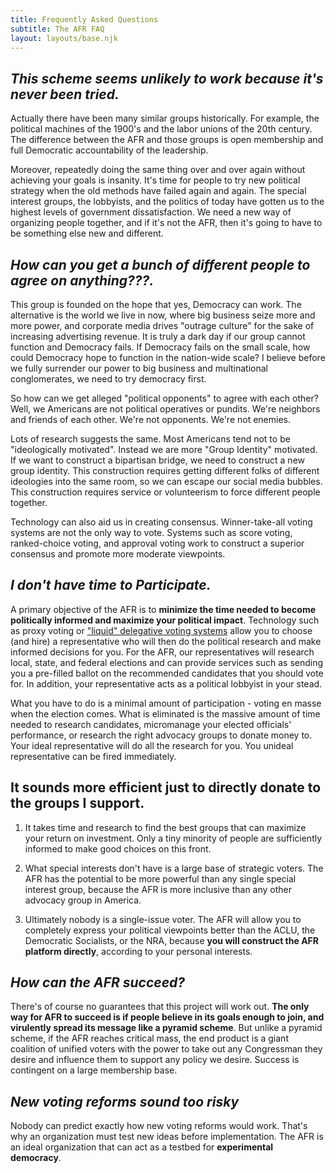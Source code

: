 ```yaml
---
title: Frequently Asked Questions
subtitle: The AFR FAQ
layout: layouts/base.njk
---
```




## *This scheme seems unlikely to work because it's never been tried.*

Actually there have been many similar groups historically. For example, the political machines of the 1900's and the labor unions of the 20th century. The difference between the AFR and those groups is open membership and full Democratic accountability of the leadership. 

Moreover, repeatedly doing the same thing over and over again without achieving your goals is insanity. It's time for people to try new political strategy when the old methods have failed again and again. The special interest groups, the lobbyists, and the politics of today have gotten us to the highest levels of government dissatisfaction. We need a new way of organizing people together, and if it's not the AFR, then it's going to have to be something else new and different. 


## *How can you get a bunch of different people to agree on anything???.*

This group is founded on the hope that yes, Democracy can work. The alternative is the world we live in now, where big business seize more and more power, and corporate media drives "outrage culture" for the sake of increasing advertising revenue. It is truly a dark day if our group cannot function and Democracy fails. If Democracy fails on the small scale, how could Democracy hope to function in the nation-wide scale? I believe before we fully surrender our power to big business and multinational conglomerates, we need to try democracy first. 

So how can we get alleged "political opponents" to agree with each other? Well, we Americans are not political operatives or pundits. We're neighbors and friends of each other. We're not opponents. We're not enemies. 

Lots of research suggests the same. Most Americans tend not to be "ideologically motivated". Instead we are more "Group Identity" motivated. If we want to construct a bipartisan bridge, we need to construct a new group identity. This construction requires getting different folks of different ideologies into the same room, so we can escape our social media bubbles. This construction requires service or volunteerism to force different people together.

Technology can also aid us in creating consensus. Winner-take-all voting systems are not the only way to vote. Systems such as score voting, ranked-choice voting, and approval voting work to construct a superior consensus and promote more moderate viewpoints. 

## *I don't have time to Participate.*

A primary objective of the AFR is to **minimize the time needed to become politically informed and maximize your political impact**. Technology such as proxy voting or ["liquid" delegative voting systems](https://en.wikipedia.org/wiki/Delegative_democracy) allow you to choose (and hire) a representative who will then do the political research and make informed decisions for you. For the AFR, our representatives will research local, state, and federal elections and can provide services such as sending you a pre-filled ballot on the recommended candidates that you should vote for. In addition, your representative acts as a political lobbyist in your stead. 

What you have to do is a minimal amount of participation - voting en masse when the election comes. What is eliminated is the massive amount of time needed to research candidates, micromanage your elected officials' performance, or research the right advocacy groups to donate money to. Your ideal representative will do all the research for you. You unideal representative can be fired immediately. 


## It sounds more efficient just to directly donate to the groups I support. 

1. It takes time and research to find the best groups that can maximize your return on investment. Only a tiny minority of people are sufficiently informed to make good choices on this front. 

2. What special interests don't have is a large base of strategic voters. The AFR has the potential to be more powerful than any single special interest group, because the AFR is more inclusive than any other advocacy group in America. 

3. Ultimately nobody is a single-issue voter. The AFR will allow you to completely express your political viewpoints better than the ACLU, the Democratic Socialists, or the NRA, because **you will construct the AFR platform directly**, according to your personal interests. 

## *How can the AFR succeed?*

There's of course no guarantees that this project will work out. **The only way for AFR to succeed is if people believe in its goals enough to join, and virulently spread its message like a pyramid scheme**. But unlike a pyramid scheme, if the AFR reaches critical mass, the end product is a giant coalition of unified voters with the power to take out any Congressman they desire and influence them to support any policy we desire. Success is contingent on a large membership base. 

## *New voting reforms sound too risky*

Nobody can predict exactly how new voting reforms would work. That's why an organization must test new ideas before implementation. The AFR is an ideal organization that can act as a testbed for **experimental democracy**. 
